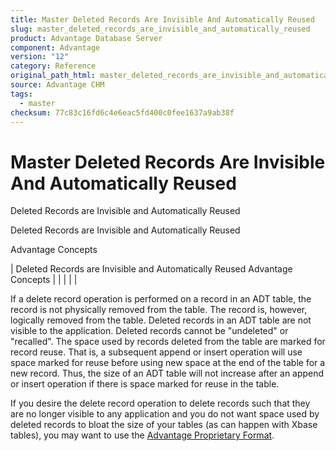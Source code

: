 ```yaml
---
title: Master Deleted Records Are Invisible And Automatically Reused
slug: master_deleted_records_are_invisible_and_automatically_reused
product: Advantage Database Server
component: Advantage
version: "12"
category: Reference
original_path_html: master_deleted_records_are_invisible_and_automatically_reused.htm
source: Advantage CHM
tags:
  - master
checksum: 77c83c16fd6c4e6eac5fd400c0fee1637a9ab38f
---
```


# Master Deleted Records Are Invisible And Automatically Reused

Deleted Records are Invisible and Automatically Reused

Deleted Records are Invisible and Automatically Reused

Advantage Concepts

| Deleted Records are Invisible and Automatically Reused  Advantage Concepts |  |  |  |  |

If a delete record operation is performed on a record in an ADT table, the record is not physically removed from the table. The record is, however, logically removed from the table. Deleted records in an ADT table are not visible to the application. Deleted records cannot be "undeleted" or "recalled". The space used by records deleted from the table are marked for record reuse. That is, a subsequent append or insert operation will use space marked for reuse before using new space at the end of the table for a new record. Thus, the size of an ADT table will not increase after an append or insert operation if there is space marked for reuse in the table.

If you desire the delete record operation to delete records such that they are no longer visible to any application and you do not want space used by deleted records to bloat the size of your tables (as can happen with Xbase tables), you may want to use the [Advantage Proprietary Format](master_advantage_proprietary_format.md).
